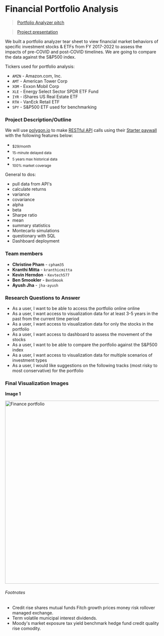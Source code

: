 # Financial Portfolio Analysis
> [Portfolio Analyzer pitch](https://share.synthesia.io/606a3c1a-5dc5-4f5e-b62c-714122d22ebd "Avatar pitch")


> [Project presentation](https://docs.google.com/presentation/d/1h6WeGVXbMMQkdrFOkK9d-qfRLPB0UTQduO6VTPxZbtA/edit?usp=sharing "Portfolio Analyzer")

We built a portfolio analyzer tear sheet to view financial market behaviors of specific investment stocks & ETFs from FY 2017-2022 to assess the impacts of pre-COVID and post-COVID timelines. We are going to compare the data against the S&P500 index.

Tickers used for portfolio analysis:
- `AMZN` - Amazon.com, Inc.
- `AMT` - American Tower Corp
- `XOM` - Exxon Mobil Corp
- `XLE` - Energy Select Sector SPDR ETF Fund
- `IYR` - iShares US Real Estate ETF
- `RTH` - VanEck Retail ETF
- `SPY` - S&P500 ETF used for benchmarking

### Project Description/Outline
We will use [polygon.io](https://polygon.io/ "Polygon.io") to make [RESTful API](https://polygon.io/docs/stocks/getting-started "Polygon Stocks API Docs") calls using their [Starter paywall](https://polygon.io/pricing "Polygon pricing") with the following features below:

- <sub>$29/month</sub>
- <sub>15-minute delayed data</sub>
- <sub>5 years max historical data</sub>
- <sub>100% market coverage</sub>

General to dos:
- pull data from API's
- calculate returns
- variance
- covariance
- alpha
- beta
- Sharpe ratio
- mean
- summary statistics
- Montecarlo simulations
- questionary with SQL
- Dashboard deployment

### Team members
- **Christine Pham**  -  `cpham35`
- **Kranthi Mitta**  -  `kranthicmitta`
- **Kevin Herndon**  -  `Kevtech577`
- **Ben Smookler**  -  `BenSmook`
- **Ayush Jha**  -  `jha-ayush`

### Research Questions to Answer
- As a user, I want to be able to access the portfolio online online
- As a user, I want access to visualization data for at least 3-5 years in the past from the current time period
- As a user, I want access to visualization data for only the stocks in the portfolio
- As a user, I want access to dashboard to assess the movement of the stocks
- As a user, I want to be able to compare the portfolio against the S&P500 index
- As a user, I want access to visualization data for multiple scenarios of investment types
- As a user, I would like suggestions on the following tracks (most risky to most conservative) for the portfolio


### Final Visualization Images

**Image 1**


<img src="https://s.yimg.com/uc/fin/img/21/04/8208a05.png" alt="Finance portfolio" width="600" height="">


###### Footnotes

- Credit rise shares mutual funds Fitch growth prices money risk rollover managed exchange. 
- Term volatile municipal interest dividends. 
- Moody's market exposure tax yield benchmark hedge fund credit quality rise comodity. 